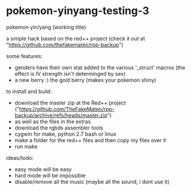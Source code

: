 # pokemon-yinyang-testing-3

pokemon yin/yang (working title)

a simple hack based on the red++ project (check it out at "https://github.com/thefakemateo/rpp-backup")

some features:

  * genders have their own stat added to the various '\_struct' macros (the effect is IV strength isn't determinged by sex)
  * a new berry :) the gold berry (makes your pokemon shiny)


to install and build:
 * download the master zip at the Red++ project ("https://github.com/TheFakeMateo/rpp-backup/archive/refs/heads/master.zip")
 * as well as the files in the extras
 * download the rgbds assembler tools
 * cygwin for make, python 2.7 bash or linux
 * make a folder for the red++ files and then copy my files over it
 * run make

ideas/todo:
* easy mode will be easy
* hard mode will be impossible
* disable/remove all the music (maybe all the sound, i dont use it)
